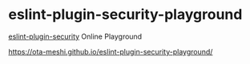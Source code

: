 # eslint-plugin-security-playground

[eslint-plugin-security](https://github.com/eslint-community/eslint-plugin-security) Online Playground

<https://ota-meshi.github.io/eslint-plugin-security-playground/>
